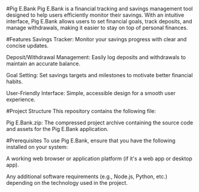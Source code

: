 #Pig E.Bank
Pig E.Bank is a financial tracking and savings management tool designed to help users efficiently monitor their savings. With an intuitive interface, Pig E.Bank allows users to set financial goals, track deposits, and manage withdrawals, making it easier to stay on top of personal finances.

#Features
Savings Tracker: Monitor your savings progress with clear and concise updates.

Deposit/Withdrawal Management: Easily log deposits and withdrawals to maintain an accurate balance.

Goal Setting: Set savings targets and milestones to motivate better financial habits.

User-Friendly Interface: Simple, accessible design for a smooth user experience.

#Project Structure
This repository contains the following file:

Pig E.Bank.zip: The compressed project archive containing the source code and assets for the Pig E.Bank application.

#Prerequisites
To use Pig E.Bank, ensure that you have the following installed on your system:

A working web browser or application platform (if it's a web app or desktop app).

Any additional software requirements (e.g., Node.js, Python, etc.) depending on the technology used in the project.

